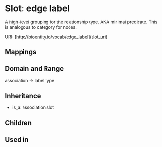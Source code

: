 # Slot: edge label


A high-level grouping for the relationship type. AKA minimal predicate. This is analogous to category for nodes.

URI: [http://bioentity.io/vocab/edge_label](slot_uri)
## Mappings

## Domain and Range

association -> label type
## Inheritance

 *  is_a: association slot
## Children

## Used in

